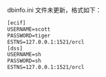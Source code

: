 dbinfo.ini 文件未更新，格式如下：
```txt
[ecif]
USERNAME=scott
PASSWORD=tiger
ESTNS=127.0.0.1:1521/orcl
[dss]
USERNAME=sh
PASSWORD=sh
ESTNS=127.0.0.1:1521/orcl
```

